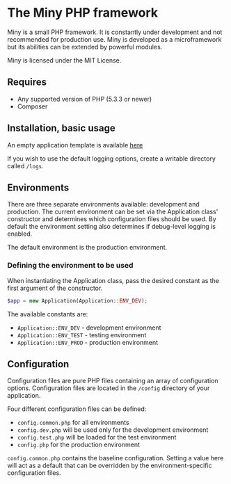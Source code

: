 The Miny PHP framework
=============
Miny is a small PHP framework. It is constantly under development and not recommended for production use.
Miny is developed as a microframework but its abilities can be extended by powerful modules.

Miny is licensed under the MIT License.

Requires
----------

 * Any supported version of PHP (5.3.3 or newer)
 * Composer

Installation, basic usage
----------
An empty application template is available [here](http://github.com/MinyFramework/AppSkeleton)

If you wish to use the default logging options, create a writable directory called `/logs`.

Environments
---------
There are three separate environments available: development and production. The current environment
can be set via the Application class' constructor and determines which configuration files should be
used. By default the environment setting also determines if debug-level logging is enabled.

The default environment is the production environment.

### Defining the environment to be used ###
When instantiating the Application class, pass the desired constant as the first argument of the constructor.

```php
$app = new Application(Application::ENV_DEV);
```

The available constants are:

 * `Application::ENV_DEV` - development environment
 * `Application::ENV_TEST` - testing environment
 * `Application::ENV_PROD` - production environment

Configuration
---------
Configuration files are pure PHP files containing an array of configuration options.
Configuration files are located in the `/config` directory of your application.

Four different configuration files can be defined:

 * `config.common.php` for all environments
 * `config.dev.php` will be used only for the development environment
 * `config.test.php` will be loaded for the test environment
 * `config.php` for the production environment

`config.common.php` contains the baseline configuration. Setting a value here will act as a default
that can be overridden by the environment-specific configuration files.

